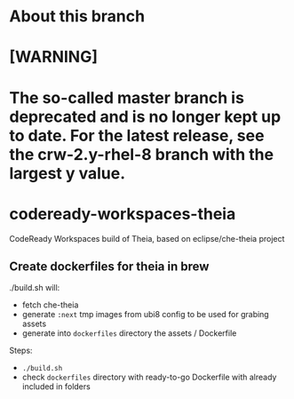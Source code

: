 # About this branch

[WARNING]
====
The so-called master branch is deprecated and is no longer kept up to date. 
For the latest release, see the crw-2.y-rhel-8 branch with the largest y value.
====

# codeready-workspaces-theia
CodeReady Workspaces build of Theia, based on eclipse/che-theia project

## Create dockerfiles for theia in brew

./build.sh will:
- fetch che-theia
- generate `:next` tmp images from ubi8 config to be used for grabing assets
- generate into `dockerfiles` directory the assets / Dockerfile



Steps: 
- `./build.sh`
- check `dockerfiles` directory with ready-to-go Dockerfile with already included in folders
